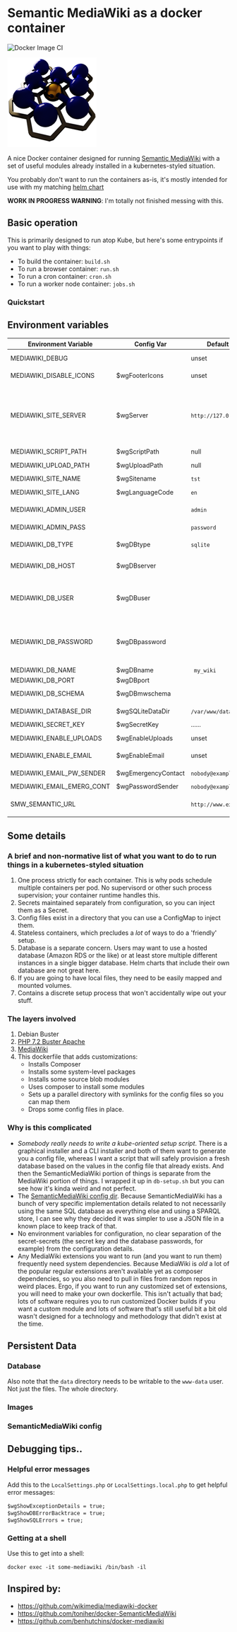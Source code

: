 # Semantic MediaWiki as a docker container

![Docker Image CI](https://github.com/wirehead/semantic-mediawiki-docker/workflows/Docker%20Image%20CI/badge.svg)

![Logo](https://raw.githubusercontent.com/wirehead/semantic-mediawiki-docker/master/icons/favicon-202x202.png)

A nice Docker container designed for running [Semantic MediaWiki](https://www.semantic-mediawiki.org/) with a set of useful modules already installed in a kubernetes-styled situation.

You probably don't want to run the containers as-is, it's mostly intended for use with my matching [helm chart](https://github.com/wirehead/wirehead-charts/tree/master/charts/semanticmediawiki)

**WORK IN PROGRESS WARNING**: I'm totally not finished messing with this.

## Basic operation

This is primarily designed to run atop Kube, but here's some entrypoints if you want to play with things:

 * To build the container: `build.sh`
 * To run a browser container: `run.sh`
 * To run a cron container: `cron.sh`
 * To run a worker node container: `jobs.sh`

### Quickstart

## Environment variables

| Environment Variable       | Config Var       | Default Value            | Description  |
| -------------------------- | ---------------- | ------------------------ | ------------------- |
| MEDIAWIKI_DEBUG            |                  | unset                    | Set this to enable debug traces |
| MEDIAWIKI_DISABLE_ICONS    | $wgFooterIcons   | unset                    | Set this to disable footer icons |
| MEDIAWIKI_SITE_SERVER      | $wgServer        | `http://127.0.0.1:8080` | Set this to the server host, protocol, and port if it's not a standard port. This is what MediaWiki uses to generate URLs |
| MEDIAWIKI_SCRIPT_PATH      | $wgScriptPath    | null | The base URL path |
| MEDIAWIKI_UPLOAD_PATH      | $wgUploadPath    | null | The path for uploads |
| MEDIAWIKI_SITE_NAME        | $wgSitename      | `tst`                      | Name of the site |
| MEDIAWIKI_SITE_LANG        | $wgLanguageCode  | `en`                       | Language of the site|
| MEDIAWIKI_ADMIN_USER       |                  | `admin`                    | Name of the admin user |
| MEDIAWIKI_ADMIN_PASS       |                  | `password`                 | Default password for the admin user |
| MEDIAWIKI_DB_TYPE          | $wgDBtype        | `sqlite`                   | DB style (sqlite, postgres, or mysql) |
| MEDIAWIKI_DB_HOST          | $wgDBserver      |                          | hostname for the DB (unneccessary for sqlite) |
| MEDIAWIKI_DB_USER          | $wgDBuser        |                          | database user (not to be confused with admin user; this is how you log into the database) |
| MEDIAWIKI_DB_PASSWORD      | $wgDBpassword    |                          | database password (not to be confused with admin password; this is how you log into the database) |
| MEDIAWIKI_DB_NAME          | $wgDBname        |` my_wiki`                  | database name |
| MEDIAWIKI_DB_PORT          | $wgDBport        |                          | database port |
| MEDIAWIKI_DB_SCHEMA        | $wgDBmwschema    |                          | database schema (for postgresql) |
| MEDIAWIKI_DATABASE_DIR     | $wgSQLiteDataDir | `/var/www/data`            | database directory (for sqlite) |
| MEDIAWIKI_SECRET_KEY       | $wgSecretKey     | ......                   | secret key |
| MEDIAWIKI_ENABLE_UPLOADS   | $wgEnableUploads | unset                    | set a value to enable uploads |
| MEDIAWIKI_ENABLE_EMAIL     | $wgEnableEmail   | unset                    | set a value to enable email |
| MEDIAWIKI_EMAIL_PW_SENDER  | $wgEmergencyContact | `nobody@example.com` | Password sender email |
| MEDIAWIKI_EMAIL_EMERG_CONT | $wgPasswordSender | `nobody@example.com`      | Emergency contact |
| SMW_SEMANTIC_URL           |                  | `http://www.example.com/`  | SemanticMediaWiki namespace for RDF properties |

## Some details

### A brief and non-normative list of what you want to do to run things in a kubernetes-styled situation

 1. One process strictly for each container.  This is why pods schedule multiple containers per pod.  No supervisord or other such process supervision; your container runtime handles this.
 2. Secrets maintained separately from configuration, so you can inject them as a Secret.
 3. Config files exist in a directory that you can use a ConfigMap to inject them.
 4. Stateless containers, which precludes a *lot* of ways to do a 'friendly' setup.
 5. Database is a separate concern.  Users may want to use a hosted database (Amazon RDS or the like) or at least store multiple different instances in a single bigger database.  Helm charts that include their own database are not great here.
 6. If you are going to have local files, they need to be easily mapped and mounted volumes.
 7. Contains a discrete setup process that won't accidentally wipe out your stuff.

### The layers involved

1. Debian Buster
2. [PHP 7.2 Buster Apache](https://hub.docker.com/_/php/)
3. [MediaWiki](https://github.com/wikimedia/mediawiki-docker)
4. This dockerfile that adds customizations:
    * Installs Composer
    * Installs some system-level packages
    * Installs some source blob modules
    * Uses composer to install some modules
    * Sets up a parallel directory with symlinks for the config files so you can map them
    * Drops some config files in place.

### Why is this complicated

* *Somebody really needs to write a kube-oriented setup script*.  There is a graphical installer and a CLI installer and both of them want to generate you a config file, whereas I want a script that will safely provision a fresh database based on the values in the config file that already exists.  And then the SemanticMediaWiki portion of things is separate from the MediaWiki portion of things.  I wrapped it up in `db-setup.sh` but you can see how it's kinda weird and not perfect.
* The [SemanticMediaWiki config dir](https://www.semantic-mediawiki.org/wiki/Help:Setup_information_file).  Because SemanticMediaWiki has a bunch of very specific implementation details related to not necessarily using the same SQL database as everything else and using a SPARQL store, I can see why they decided it was simpler to use a JSON file in a known place to keep track of that.
* No environment variables for configuration, no clear separation of the secret-secrets (the secret key and the database passwords, for example) from the configuration details.
* Any MediaWiki extensions you want to run (and you want to run them) frequently need system dependencies.  Because MediaWiki is *old* a lot of the popular regular extensions aren't available yet as composer dependencies, so you also need to pull in files from random repos in weird places.  Ergo, if you want to run any customized set of extensions, you will need to make your own dockerfile.  This isn't actually that bad; lots of software requires you to run customized Docker builds if you want a custom module and lots of software that's still useful bit a bit old wasn't designed for a technology and methodology that didn't exist at the time.

## Persistent Data

### Database

Also note that the `data` directory needs to be writable to the `www-data` user.  Not just the files.  The whole directory.

### Images

### SemanticMediaWiki config

## Debugging tips..

### Helpful error messages

Add this to the `LocalSettings.php` or `LocalSettings.local.php` to get helpful error messages:

```
$wgShowExceptionDetails = true;
$wgShowDBErrorBacktrace = true;
$wgShowSQLErrors = true;
```

### Getting at a shell

Use this to get into a shell:

```
docker exec -it some-mediawiki /bin/bash -il
```

## Inspired by:

 * https://github.com/wikimedia/mediawiki-docker
 * https://github.com/toniher/docker-SemanticMediaWiki
 * https://github.com/benhutchins/docker-mediawiki

